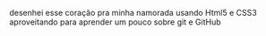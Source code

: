 desenhei esse coração pra minha namorada usando Html5 e CSS3 aproveitando para aprender um pouco sobre git e GitHub
